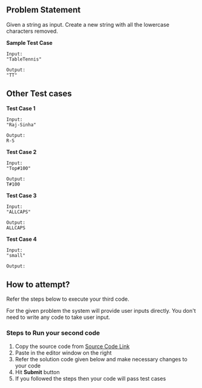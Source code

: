 ## Problem Statement
Given a string as input. Create a new string with all the lowercase characters removed.

**Sample Test Case**
```
Input:
"TableTennis"

Output:
"TT"

```
## Other Test cases
**Test Case 1**
```
Input:
"Raj-Sinha"

Output:
R-S

```
**Test Case 2**
```
Input:
"Top#100"

Output:
T#100
```
**Test Case 3**
```
Input:
"ALLCAPS"

Output:
ALLCAPS
```

**Test Case 4**
```
Input:
"small"

Output:

```



## How to attempt?
Refer the steps below to execute your third code.

For the given problem the system will provide user inputs directly. You don't need to write any code to take user input.

### Steps to Run your second code
1. Copy the source code from [Source Code Link](https://raw.githubusercontent.com/Aartiarora22/Lab_assignments/main/Q4/T3/Main.java)
2. Paste in the editor window on the right
3. Refer the solution code given below and make necessary changes to your code
4. Hit **Submit** button
5. If you followed the steps then your code will pass test cases

